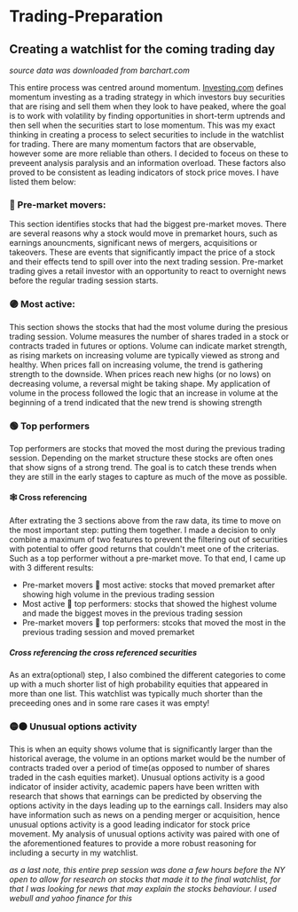 # Trading-Preparation

## Creating a watchlist for the coming trading day 

*source data was downloaded from barchart.com*

This entire process was centred around momentum. [Investing.com](investing.com) defines momentum investing as a trading strategy in which investors buy securities that are rising and sell them when they look to have peaked, where the goal is to work with volatility by finding opportunities in short-term uptrends and then sell when the securities start to lose momentum. This was my exact thinking in creating a process to select securities to include in the watchlist for trading. There are many momentum factors that are observable, however some are more reliable than others. I decided to foceus on these to preveent analysis paralysis and an information overload. These factors also proved to be consistent as leading indicators of stock price moves. I have listed them below:

### 🔴 Pre-market movers:
This section identifies stocks that had the biggest pre-market moves. There are several reasons why a stock would move in premarket hours, such as earnings anouncments, significant news of mergers, acquisitions or takeovers. These are events that significantly impact the price of a stock and their effects tend to spill over into the next trading session. Pre-market trading gives a retail investor with an opportunity to react to overnight news before the regular trading session starts. 

### 🟣 Most active:
This section shows the stocks that had the most volume during the presious trading session. Volume measures the number of shares traded in a stock or contracts traded in futures or options. Volume can indicate market strength, as rising markets on increasing volume are typically viewed as strong and healthy. When prices fall on increasing volume, the trend is gathering strength to the downside. When prices reach new highs (or no lows) on decreasing volume, a reversal might be taking shape. My application of volume in the process followed the logic that an increase in volume at the beginning of a trend indicated that the new trend is showing strength

### 🟢 Top performers
Top performers are stocks that moved the most during the previous trading session. Depending on the market structure these stocks are often ones that show signs of a strong trend. The goal is to catch these trends when they are still in the early stages to capture as much of the move as possible.

#### 🕸️ Cross referencing 
After extrating the 3 sections above from the raw data, its time to move on the most important step: putting them together. I made a decision to only combine a maximum of two features to prevent the filtering out of securities with potential to offer good returns that couldn't meet one of the criterias. Such as a top performer without a pre-market move. To that end, I came up with 3 different results:

- Pre-market movers 🔗 most active: stocks that moved premarket after showing high volume in the previous trading session
- Most active 🔗 top performers: stocks that showed the highest volume and made the biggest moves in the previous trading session
- Pre-market movers 🔗 top performers: stcoks that moved the most in the previous trading session and moved premarket 

##### Cross referencing the cross referenced securities
As an extra(optional) step, I also combined the different categories to come up with a much shorter list of high probability equities that appeared in more than one list. This watchlist was typically much shorter than the preceeding ones and in some rare cases it was empty!

### 🟡⚫ Unusual options activity
This is when an equity shows volume that is significantly larger than the historical average, the volume in an options market would be the number of contracts traded over a period of time(as opposed to number of shares traded in the cash equities market). Unusual options activity is a good indicator of insider activity, academic papers have been written with research that shows that earnings can be predicted by observing the options activity in the days leading up to the earnings call. Insiders may also have information such as news on a pending merger or acquisition, hence unusual options activity is a good leading indicator for stock price movement. My analysis of unusual options activity was paired with one of the aforementioned features to provide a more robust reasoning for including a securty in my watchlist.

_as a last note, this entire prep session was done a few hours before the NY open to allow for research on stocks that made it to the final watchlist, for that I was looking for news that may explain the stocks behaviour. I used webull and yahoo finance for this_

